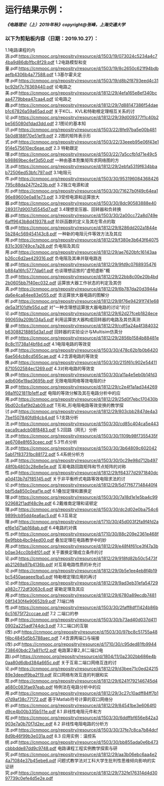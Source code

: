 # 运行结果示例：
_**《电路理论（上）2019年秋》copyright@张峰，上海交通大学**_ 
### 以下为剪贴板内容（日期：2019.10.27）：
1.1电路课程的内涵.pdf:https://cnmooc.org/repositry/resource/d/1503/19/073024c5234a4c74ba9d86db1fbc8f29.pdf
1.2电路模型和变量.pdf:https://cnmooc.org/repositry/resource/d/1503/19/8c2650c621f94bdbaefb4306b4a77588.pdf
1.3基尔霍夫定律.pdf:https://cnmooc.org/repositry/resource/d/1503/19/d8b2f8793eed4c31bc92bf7c76369440.pdf
论电路之美.pdf:https://cnmooc.org/repositry/resource/d/1812/29/4efa165e8ef340bcaa4779bbea47caa4.pdf
论电路之趣.pdf:https://cnmooc.org/repositry/resource/d/1812/29/7d88147386f54daeb1c67826a59a65ad.pdf
关于KCL、KVL和特勒根定理相互关系的讨论.pdf:https://cnmooc.org/repositry/resource/d/1812/29/39d009377f1c40b2be565080d1dad3dd.pdf
2.1图论的基本知识.pdf:https://cnmooc.org/repositry/resource/d/1503/22/8fe97ba5e00b4815b0d8188f70e51ef9.pdf
2.2图的矩阵表示形式.pdf:https://cnmooc.org/repositry/resource/d/1503/22/33eeeb95e06f43e1914e575610ec6eae.pdf
2.3 特勒跟定理.pdf:https://cnmooc.org/repositry/resource/d/1503/22/7a5ccfb1d71e49c5b98869bec4ef3d50.pdf
一种由基本割集矩阵求网络图的方法.pdf:https://cnmooc.org/repositry/resource/d/1812/29/2ebfa5319f634bbab72506ed53bfc797.pdf
3.1电阻元件.pdf:https://cnmooc.org/repositry/resource/d/1503/30/953196084368426795c88da247f2e23b.pdf
3.2独立电源和波形.pdf:https://cnmooc.org/repositry/resource/d/1503/30/71627b0f49c64ea196e89600e0a81e73.pdf
3.3受控电源和运算放大器.pdf:https://cnmooc.org/repositry/resource/d/1503/30/8dc90583888e40289317d9007d5545d7.pdf
3.4理想变压器、回转器和负转换器.pdf:https://cnmooc.org/repositry/resource/d/1503/30/2a00cc72a8d749e6aff9643b8d419378.pdf
阶跃函数的定义及其在零点的取值.pdf:https://cnmooc.org/repositry/resource/d/1812/29/8286dd202a1844e5b284c569454143c8.pdf
一种新的电阻元件等效方法及其应用.pdf:https://cnmooc.org/repositry/resource/d/1812/29/f380e3b643f64075831c309749ce7a28.pdf
负电阻及其应用.pdf:https://cnmooc.org/repositry/resource/d/1812/29/ae7620bfc16143aab26cc6d2ae429316.pdf
负电阻及其串并联电路连接.pdf:https://cnmooc.org/repositry/resource/d/1812/29/9fd9c0768935476b884a16fc5777da61.pdf
也谈理想运放的"虚短虚断"概念.pdf:https://cnmooc.org/repositry/resource/d/1812/29/22bb8c00e20b4bd2b0605bb7f40ec032.pdf
运算放大器工作状态的判定及其仿真.pdf:https://cnmooc.org/repositry/resource/d/1812/29/6b787da20d3944ada6e4ca84ee83e055.pdf
含运算放大器电路的图解分析.pdf:https://cnmooc.org/repositry/resource/d/1812/29/8f76e94291f741e68de5a3f101dfe55d.pdf
对"一种含理想运算放大器电路的讨论"的讨论.pdf:https://cnmooc.org/repositry/resource/d/1812/29/62d27fceb1824ece990659a209b134a5.pdf
利用运算放大器构成回转器的电路及其仿真测量.pdf:https://cnmooc.org/repositry/resource/d/1812/29/cdf5a24a4f384032b63088218865d3a1.pdf
回转器的实验设计与Multisim仿真分析.pdf:https://cnmooc.org/repositry/resource/d/1812/29/2856b1584b88481e8c8c11738a14bf8d.pdf
4.1电阻电路的等效变换.pdf:https://cnmooc.org/repositry/resource/d/1503/30/478c62b1b0b64206ae564cb8cd565cae.pdf
4.2含源电路的等效变换.pdf:https://cnmooc.org/repositry/resource/d/1503/30/215f61c902e544118710502584ec1269.pdf
4.3对称电路的等效变换.pdf:https://cnmooc.org/repositry/resource/d/1503/30/a11a4e5eb0b14fd3adb606e19ad3695b.pdf
无限电阻网络等效电阻的计算.pdf:https://cnmooc.org/repositry/resource/d/1812/29/c2e4f1a1ad34426998a1f021811b1eff.pdf
电阻的等效分解及其在电路分析中的应用.pdf:https://cnmooc.org/repositry/resource/d/1812/29/25d0f7ebc170430b9bd02c6af9d2ab09.pdf
T形和_形电阻电路等效变换的教学探讨.pdf:https://cnmooc.org/repositry/resource/d/1812/29/803cbb2847de4a37be1507840fd94cb4.pdf
5.1支路分析法.pdf:https://cnmooc.org/repositry/resource/d/1503/30/cd85c404ca5e443eaca9cadcb08f8483.pdf
5.2回路（网孔）分析法.pdf:https://cnmooc.org/repositry/resource/d/1503/30/1109b98f7355435fae6708e8f653ceec.pdf
5.3节点分析法.pdf:https://cnmooc.org/repositry/resource/d/1503/30/3b64809c6020425ab17f83731bc88172.pdf
5.4系统分析方法.pdf:https://cnmooc.org/repositry/resource/d/1503/30/0c29e98d712b49748f0b4803c28e8e5e.pdf
互易电路回路矩阵和节点矩阵的对称性.pdf:https://cnmooc.org/repositry/resource/d/1812/29/f64377d2971840dca0d413b7d7f85145.pdf
关于非平衡桥式电路等效电阻求法的讨论.pdf:https://cnmooc.org/repositry/resource/d/1812/29/5d77f677148440f4bbf5da850c0eaf1e.pdf
6.1叠加定理和置换定理.pdf:https://cnmooc.org/repositry/resource/d/1503/30/7a18d1e1e5ba4c99929682f1adf48c9e.pdf
6.2戴维南定理和诺顿定理.pdf:https://cnmooc.org/repositry/resource/d/1503/30/dc2d02e0ba754c69899cb95dd4ea6ac5.pdf
6.3互易定理.pdf:https://cnmooc.org/repositry/resource/d/1710/30/45d003f2fa9f4fd2aef6e1d71ab168ab.pdf
6.4电路的对偶性.pdf:https://cnmooc.org/repositry/resource/d/1710/30/88c209e2361e468f8e9fbbb4bc94ed00.pdf
叠加定理在电路教学中的妙用.pdf:https://cnmooc.org/repositry/resource/d/1812/29/e48f4f61ce3f47a3bb0ae34cc0b94f01.pdf
关于置换定理成立条件的讨论.pdf:https://cnmooc.org/repositry/resource/d/1812/29/918fd82b50c5473fab21269a97b4136b.pdf
对互易电路性质的补充讨论.pdf:https://cnmooc.org/repositry/resource/d/1812/29/0b5e1ee4eb8f4b19bc5450aeaeee1ba5.pdf
特勒根定理应用的再讨论.pdf:https://cnmooc.org/repositry/resource/d/1812/29/9ad3eb31efa54729a982c772df3063c6.pdf
密勒定理及其应用.pdf:https://cnmooc.org/repositry/resource/d/1812/29/6780a89ecdb748108f3430f4e90652b9.pdf
7.1端口特性.pdf:https://cnmooc.org/repositry/resource/d/1503/30/2faff8df11424b86b6c51675f72cccae.pdf
7.2 二端口的参数.pdf:https://cnmooc.org/repositry/resource/d/1503/30/b73ad40d037d4110902a225adf744dc3.pdf
7.3二端口的互联(改).pdf:https://cnmooc.org/repositry/resource/d/1503/30/97bc8c51755a48f4bc4845d5b5788aec.pdf
7.4含源两端口与端接(改).pdf:https://cnmooc.org/repositry/resource/d/1710/30/c95ded81fb9944738640bdc27a811cf2.pdf
电路第2章2_8(二端口电路).pdf:https://cnmooc.org/repositry/resource/d/1804/11/0a2302bb686e4b0aa80d6dbd384a665c.pdf
关于互易二端口网络互连的讨论.pdf:https://cnmooc.org/repositry/resource/d/1812/29/d3bee71c0ed2421589e3deedf9ba2f19.pdf
双口网络有效互连的判据和实现.pdf:https://cnmooc.org/repositry/resource/d/1812/29/6241f792146745d4a680c083fae97eab.pdf
特例法在电路分析中的应用.pdf:https://cnmooc.org/repositry/resource/d/1812/29/3c27c10adff84ff7b1d7d9af38c77172.pdf
基于Matlab符号计算的双口网络分析.pdf:https://cnmooc.org/repositry/resource/d/1812/29/84541be3e6064f0d9ce4b00b335b511e.pdf
8.1 非线性电阻元件和方程.pdf:https://cnmooc.org/repositry/resource/d/1503/30/6ddffbf656e842a3903e7a0b70f7d2ec.pdf
8.2 非线性电阻电路的分析方法.pdf:https://cnmooc.org/repositry/resource/d/1503/30/37fe7c8ca7b84dcf8d9b46f99b3e031a.pdf
8.3 应用实例：温控系统.pdf:https://cnmooc.org/repositry/resource/d/1503/30/bb855ada0e6b473cbbbdde87dd9c9748.pdf
电路课程工程实例教学探索与研究.pdf:https://cnmooc.org/repositry/resource/d/1812/29/aa3b06ebc6aa4e24a71084e37b45ebe6.pdf
问题式教学法对工科大学生批判性思维倾向影响的实证研究.pdf:https://cnmooc.org/repositry/resource/d/1812/29/732fe176314d4d3097739c0efe4d5e2e.pdf

